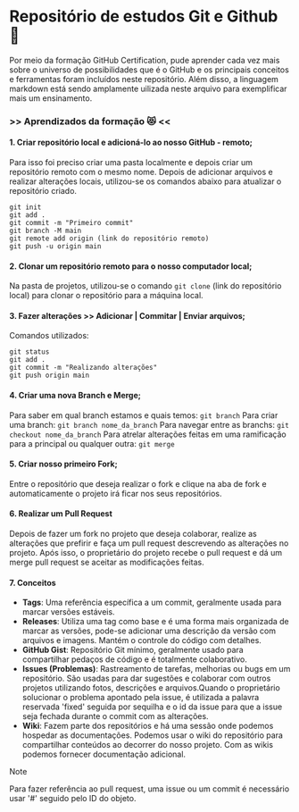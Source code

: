 # Repositório de estudos Git e Github :speech_balloon:
Por meio da formação GitHub Certification, pude  aprender cada vez mais sobre o universo de possibilidades que é o GitHub e os principais conceitos e ferramentas foram incluídos neste repositório. Além disso, a linguagem markdown está sendo amplamente uilizada neste arquivo para exemplificar mais um ensinamento.

### >> Aprendizados da formação :heart_eyes_cat: <<

#### 1. Criar repositório local e adicioná-lo ao nosso GitHub - remoto;
Para isso foi preciso criar uma pasta localmente e depois criar um repositório remoto com o mesmo nome. Depois de adicionar arquivos e realizar alterações locais, utilizou-se os comandos abaixo para atualizar o repositório criado. 
```
git init 
git add .
git commit -m "Primeiro commit"
git branch -M main
git remote add origin (link do repositório remoto)
git push -u origin main
```

#### 2. Clonar um repositório remoto para o nosso computador local;
Na pasta de projetos, utilizou-se o comando `git clone` (link do repositório local) para clonar o repositório para a máquina local.

#### 3. Fazer alterações >> Adicionar | Commitar | Enviar arquivos;
Comandos utilizados:
```
git status
git add .
git commit -m "Realizando alterações"
git push origin main
```

#### 4. Criar uma nova Branch e Merge;
Para saber em qual branch estamos e quais temos: `git branch`
Para criar uma branch: `git branch nome_da_branch`
Para navegar entre as branchs: `git checkout nome_da_branch`
Para atrelar alterações feitas em uma ramificação para a principal ou qualquer outra: `git merge`

#### 5. Criar nosso primeiro Fork;
Entre o repositório que deseja realizar o fork e clique na aba de fork e automaticamente o projeto irá ficar nos seus repositórios.

#### 6. Realizar um Pull Request 
Depois de fazer um fork no projeto que deseja colaborar, 
realize as alterações que prefirir e faça um pull request descrevendo as alterações no projeto.
Após isso, o proprietário do projeto recebe o pull request e dá um merge pull request se aceitar as modificações feitas.

#### 7. Conceitos
- **Tags**: Uma referência específica a um commit, geralmente usada para marcar versões estáveis.
- **Releases**: Utiliza uma tag como base e é uma forma mais organizada de marcar as versões, pode-se adicionar uma descrição da versão com arquivos e imagens. Mantém o controle do código com detalhes.
- **GitHub Gist**: Repositório Git mínimo, geralmente usado para compartilhar pedaços de código e é totalmente colaborativo.
- **Issues (Problemas)**: Rastreamento de tarefas, melhorias ou bugs em um repositório. São usadas para dar sugestões e colaborar com outros projetos utilizando fotos, descrições e arquivos.Quando o proprietário solucionar o problema apontado pela issue, é utilizada a palavra reservada 'fixed' seguida por sequilha e o id da issue para que a issue seja fechada durante o commit com as alterações.
- **Wiki**: Fazem parte dos repositórios e há uma sessão onde podemos hospedar as documentações. Podemos usar o wiki do repositório para compartilhar conteúdos ao decorrer do nosso projeto. Com as wikis podemos fornecer documentação adicional.
> [!NOTE]
> Para fazer referência ao pull request, uma issue ou um commit é necessário usar '#' seguido pelo ID do objeto.